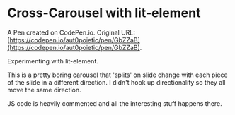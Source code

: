 # Cross-Carousel with lit-element

A Pen created on CodePen.io. Original URL: [https://codepen.io/aut0poietic/pen/GbZZaB](https://codepen.io/aut0poietic/pen/GbZZaB).

Experimenting with lit-element.

This is a pretty boring carousel that 'splits' on slide change with each piece of the slide in a different direction. I didn't hook up directionality so they all move the same direction. 

JS code is heavily commented and all the interesting stuff happens there.